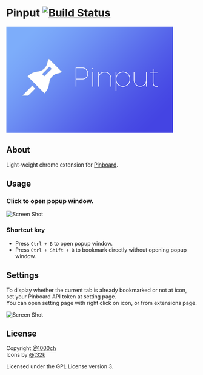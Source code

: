 # Pinput [![Build Status](https://travis-ci.org/1000ch/pinput.svg?branch=master)](https://travis-ci.org/1000ch/pinput)

![](assets/tile.png)

## About

Light-weight chrome extension for [Pinboard](http://pinboard.in/).

## Usage

### Click to open popup window.

![Screen Shot](https://raw.github.com/1000ch/pinput/master/screenshot/pinput.png)

### Shortcut key

- Press `Ctrl + B` to open popup window.
- Press `Ctrl + Shift + B` to bookmark directly without opening popup window.

## Settings

To display whether the current tab is already bookmarked or not at icon,  
set your Pinboard API token at setting page.  
You can open setting page with right click on icon, or from extensions page.  

![Screen Shot](https://raw.github.com/1000ch/pinput/master/screenshot/settings.png)

## License

Copyright [@1000ch](http://twitter.com/1000ch)  
Icons by [@t32k](http://twitter.com/t32k)  

Licensed under the GPL License version 3.  
